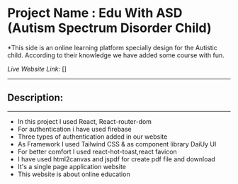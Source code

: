 # Project Name : Edu With ASD (Autism Spectrum Disorder Child)

*This side is an online learning platform specially design for the Autistic child.
According to their knowledge we have added some course with fun.

*Live Website Link:* []

***

## Description:
***
+ In this project I used React, React-router-dom
+ For authentication i have used firebase
+ Three types of authentication added in our website
+ As Framework I used Tailwind CSS & as component library DaiUy UI
+ For better comfort I used react-hot-toast,react favicon
+ I have used html2canvas and jspdf for create pdf file and download
+ It's a single page application website
+ This website is about online education 
